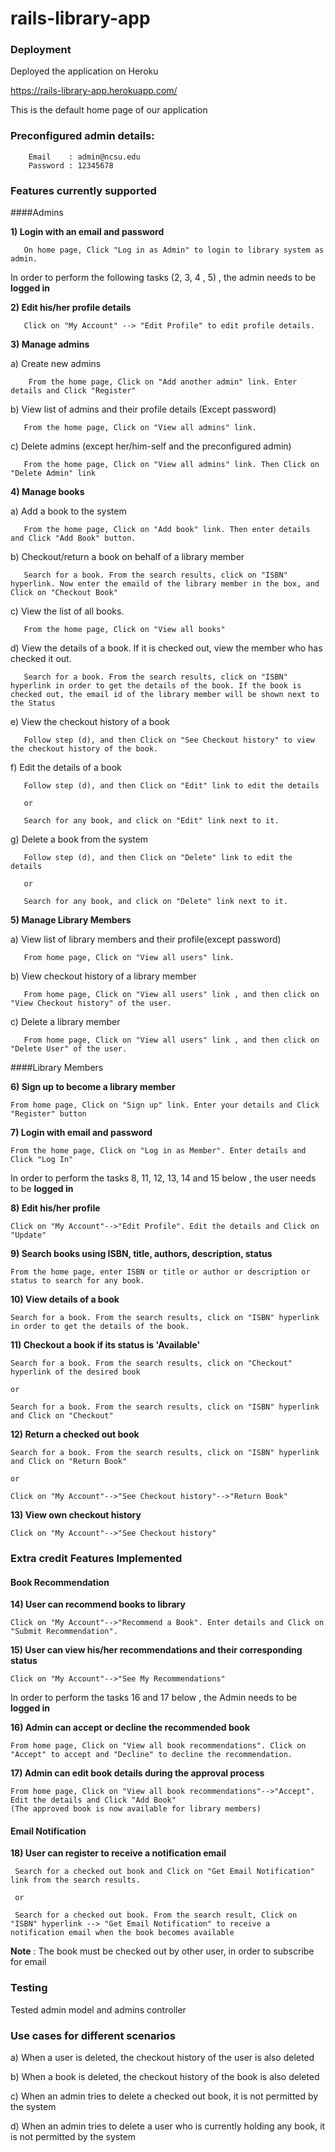 # rails-library-app

### Deployment

Deployed the application on Heroku

https://rails-library-app.herokuapp.com/  

This is the default home page of our application


### Preconfigured admin details:

        Email    : admin@ncsu.edu
        Password : 12345678

### Features currently supported

####Admins

**1) Login with an email and password**

       On home page, Click "Log in as Admin" to login to library system as admin.

In order to perform the following tasks (2, 3, 4 , 5) , the admin needs to be **logged in**

**2) Edit his/her profile details**

       Click on "My Account" --> "Edit Profile" to edit profile details.

**3) Manage admins**

  a) Create new admins

        From the home page, Click on "Add another admin" link. Enter details and Click "Register"
      
  b) View list of admins and their profile details (Except password)

       From the home page, Click on "View all admins" link.

  c) Delete admins (except her/him-self and the preconfigured admin)

       From the home page, Click on "View all admins" link. Then Click on "Delete Admin" link

**4) Manage books**

   a) Add a book to the system

       From the home page, Click on "Add book" link. Then enter details and Click "Add Book" button.

   b) Checkout/return a book on behalf of a library member

       Search for a book. From the search results, click on "ISBN" hyperlink. Now enter the emaild of the library member in the box, and Click on "Checkout Book"

   c) View the list of all books.

       From the home page, Click on "View all books"

   d) View the details of a book. If it is checked out, view the member who has checked it out.

       Search for a book. From the search results, click on "ISBN" hyperlink in order to get the details of the book. If the book is checked out, the email id of the library member will be shown next to the Status

   e) View the checkout history of a book

       Follow step (d), and then Click on "See Checkout history" to view the checkout history of the book.

   f) Edit the details of a book

       Follow step (d), and then Click on "Edit" link to edit the details

       or 

       Search for any book, and click on "Edit" link next to it.

   g) Delete a book from the system 

       Follow step (d), and then Click on "Delete" link to edit the details

       or 

       Search for any book, and click on "Delete" link next to it.


**5) Manage Library Members**

   a) View list of library members and their profile(except password)

       From home page, Click on "View all users" link.

   b) View checkout history of a library member

       From home page, Click on "View all users" link , and then click on "View Checkout history" of the user.

   c) Delete a library member

       From home page, Click on "View all users" link , and then click on "Delete User" of the user.


####Library Members

**6) Sign up to become a library member**

    From home page, Click on "Sign up" link. Enter your details and Click "Register" button

**7) Login with email and password**

    From the home page, Click on "Log in as Member". Enter details and Click "Log In"

In order to perform the tasks 8, 11, 12, 13, 14 and 15 below , the user needs to be **logged in**

**8) Edit his/her profile**

    Click on "My Account"-->"Edit Profile". Edit the details and Click on "Update"

**9) Search books using ISBN, title, authors, description, status**

    From the home page, enter ISBN or title or author or description or status to search for any book.

**10) View details of a book**

    Search for a book. From the search results, click on "ISBN" hyperlink in order to get the details of the book. 

**11) Checkout a book if its status is 'Available'**

    Search for a book. From the search results, click on "Checkout" hyperlink of the desired book

    or

    Search for a book. From the search results, click on "ISBN" hyperlink and Click on "Checkout"

**12) Return a checked out book**

    Search for a book. From the search results, click on "ISBN" hyperlink and Click on "Return Book"

    or

    Click on "My Account"-->"See Checkout history"-->"Return Book"

**13) View own checkout history**

    Click on "My Account"-->"See Checkout history"



### Extra credit Features Implemented 

#### Book Recommendation

**14) User can recommend books to library**

    Click on "My Account"-->"Recommend a Book". Enter details and Click on "Submit Recommendation".

**15) User can view his/her recommendations and their corresponding status**

    Click on "My Account"-->"See My Recommendations"

In order to perform the tasks 16 and 17 below , the Admin needs to be **logged in**

**16) Admin can accept or decline the recommended book** 

    From home page, Click on "View all book recommendations". Click on "Accept" to accept and "Decline" to decline the recommendation.

**17) Admin can edit book details during the approval process**

    From home page, Click on "View all book recommendations"-->"Accept". Edit the details and Click "Add Book"
    (The approved book is now available for library members)

#### Email Notification

**18) User can register to receive a notification email**

     Search for a checked out book and Click on "Get Email Notification" link from the search results.

     or

     Search for a checked out book. From the search result, Click on "ISBN" hyperlink --> "Get Email Notification" to receive a notification email when the book becomes available

  **Note** : The book must be checked out by other user, in order to subscribe for email


### Testing

Tested admin model and admins controller


### Use cases for different scenarios

a) When a user is deleted, the checkout history of the user is also deleted

b) When a book is deleted, the checkout history of the book is also deleted

c) When an admin tries to delete a checked out book, it is not permitted by the system

d) When an admin tries to delete a user who is currently holding any book, it is not permitted by the system



